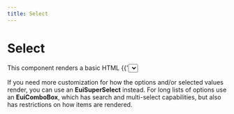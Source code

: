```yaml
---
title: Select
---
```


<EuiPageHeader>
  <EuiPageHeaderSection>
    <EuiTitle @size="l">
      <h1>
        Select
      </h1>
    </EuiTitle>
  </EuiPageHeaderSection>
</EuiPageHeader>

<EuiSpacer />

<EuiText>
  <p>
    This component renders a basic HTML <EuiCode @language="html">{{'<select>'}}</EuiCode> element.
    Use <strong>EuiSelect</strong> to allow users to choose from a list of 7 to 12 options.
    When there are less than 7 options consider using a <strong>EuiRadioGroup</strong>.
  </p>
  <p>
    If you need more customization for how the options and/or selected values render, you can use an <strong>EuiSuperSelect</strong> instead.
    For long lists of options use an <strong>EuiComboBox</strong>, which has search and multi-select capabilities, but also has restrictions on how items are rendered.
  </p>
</EuiText>
